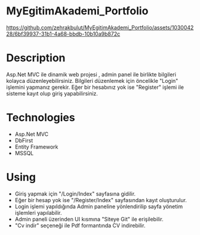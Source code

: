 # MyEgitimAkademi_Portfolio



https://github.com/zehrakbulut/MyEgitimAkademi_Portfolio/assets/103004228/6bf39937-31b1-4a68-bbdb-10b10a9b872c

# Description

Asp.Net MVC ile dinamik web projesi , admin panel ile birlikte bilgileri kolayca düzenleyebilirsiniz. Bilgileri düzenlemek için öncelikle "Login" işlemini yapmanız gerekir. Eğer bir hesabınız yok ise "Register" işlemi ile sisteme kayıt olup giriş yapabilirsiniz.



# Technologies

- Asp.Net MVC
- DbFirst
- Entity Framework
- MSSQL



# Using

- Giriş yapmak için "/Login/Index" sayfasına gidilir.
- Eğer bir hesap yok ise "/Register/Index" sayfasından kayıt oluşturulur.
- Login işlemi yapıldığında Admin paneline yönlendirilip sayfa yönetim işlemleri yapılabilir.
- Admin paneli üzerinden UI kısmına "Siteye Git" ile erişilebilir.
- "Cv indir" seçeneği ile Pdf formantında CV indirebilir.

